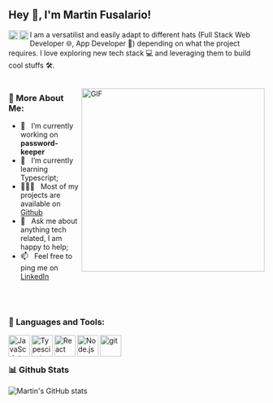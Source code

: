 ## Hey 👋, I'm Martin Fusalario!
<a href='https://www.linkedin.com/in/martin-fusalario'><img align='left' alt="linkedin" src="https://melbins.com/wp-content/uploads/icons/linkedin.svg" height='18px'/></a>
<a href='https://twitter.com/SnowDevMartin/'><img align='left' alt="twitter" src="https://melbins.com/wp-content/uploads/icons/twitter.svg" height='18px'/></a>


I am a versatilist and easily adapt to different hats (Full Stack Web Developer 🌐, App Developer 📱) depending on what the project requires. I love exploring new tech stack 💻 and leveraging them to build cool stuffs 🛠️. 
<br/>
<br/>

<img align="right" alt="GIF" src="https://melbins.com/wp-content/uploads/icons/coding.gif" width="360px"/>
  
### 🧐 More About Me:

- 🔭 &nbsp; I’m currently working on **password-keeper**
- 🌱 &nbsp; I’m currently learning Typescript; 
- 👨🏻‍💻 &nbsp; Most of my projects are available on [Github](https://github.com/SnowDevMartin)
- 💬 &nbsp; Ask me about anything tech related, I am happy to help;
- 📫 &nbsp; Feel free to ping me on [LinkedIn](https://www.linkedin.com/in/martin-fusalario/)

<br/>
<br/>

### 🔨 Languages and Tools:
<a href="https://developer.mozilla.org/en-US/docs/Web/JavaScript" target="_blank"> <img align="left" alt="JavaScript" height ="42px"  src="https://melbins.com/wp-content/uploads/icons/javascript.svg"> </a>
<a href="https://www.typescriptlang.org/" target="_blank"><img align="left" alt="Typescirpt" height ="42px" src="https://melbins.com/wp-content/uploads/icons/typescript.svg"></a>
<a href="https://reactjs.org/" target="_blank"> <img align="left" alt="React" height ="42px" src="https://melbins.com/wp-content/uploads/icons/react.svg"></a>
<a href="https://nodejs.org" target="_blank"><img align="left" alt="Node.js" height ="42px" src="https://melbins.com/wp-content/uploads/icons/node.svg"></a>
<a href="https://git-scm.com/" target="_blank"> <img src="https://melbins.com/wp-content/uploads/icons/git-scm.svg" align="left" alt="git" height='42px'/> </a>

<br/>
<br/>

### 📊 Github Stats

![Martin's GitHub stats](https://github-readme-stats.vercel.app/api?username=SnowDevMartin&show_icons=true&theme=tokyonight)


